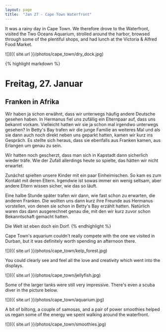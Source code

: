 ```yaml
---
layout: page
title:  "Jan 27 - Cape Town Waterfront"
---
```


It was a rainy day in Cape Town. We therefore drove to the Waterfront, visited the Two Oceans Aquarium, strolled around the harbor, browsed through some of the plentiful shops, and had lunch at the Victoria & Alfred Food Market.

![]({{ site.url }}/photos/cape_town/dry_dock.jpg)

{% highlight markdown %}
# Freitag, 27. Januar
## Franken in Afrika

Wir haben ja schon erwähnt, dass wir unterwegs häufig andere Deutsche gesehen haben. In Hermanus fiel uns zufällig ein Elternpaar auf, dass uns bekannt vorkam. Vielleicht hatten wir sie ja schon mal irgendwo unterwegs gesehen? In Betty's Bay trafen wir die junge Familie an weiteres Mal und als sie dann auch noch direkt neben uns geparkt hatten, kamen wir kurz ins Gespräch. Es stellte sich heraus, dass sie ebenfalls aus Franken kamen, aus Erlangen um genau zu sein.

Wir hatten noch gescherzt, dass man sich in Kapstadt dann sicherlich wieder träfe. Wie der Zufall allerdings heute so spielte, das hätten wir nicht erwartet.

Zunächst spielten unsere Kinder mit ein paar Einheimischen. So kam es zum Kontakt mit deren Eltern. Irgendwie ist sowas immer ein wenig seltsam, aber andere Eltern wissen sicher, wie das so läuft.

Eine halbe Stunde später trafen wir dann, wie fast schon zu erwarten, die anderen Franken. Die wollten uns dann kurz ihre Freunde aus Hermanus vorstellen, von denen sie schon in Betty's Bay erzählt hatten. Natürlich waren das dann ausgerechnet genau die, mit den wir kurz zuvor schon Bekanntschaft gemacht hatten.

Die Welt ist eben doch ein Dorf.
{% endhighlight %}

Cape Town's aquarium couldn't really compete with the one we visited in Durban, but it was definitely worth spending an afternoon there.

![]({{ site.url }}/photos/cape_town/kelp_forest.jpg)

You could clearly see and feel all the love and creativity which went into the displays.

![]({{ site.url }}/photos/cape_town/jellyfish.jpg)

Some of the larger tanks were still very impressive. There's even a scuba diver in the picture below.

![]({{ site.url }}/photos/cape_town/aquarium.jpg)

A bit of biltong, a couple of samosas, and a pair of power smoothies helped us regain some of the energy we spent walking around the waterfront.

![]({{ site.url }}/photos/cape_town/smoothies.jpg)
